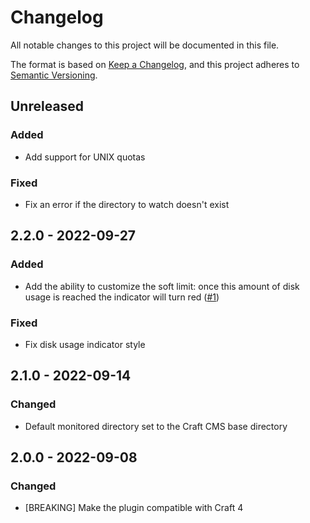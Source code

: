 # Changelog
All notable changes to this project will be documented in this file.

The format is based on [Keep a Changelog](https://keepachangelog.com/en/1.0.0/),
and this project adheres to [Semantic Versioning](https://semver.org/spec/v2.0.0.html).

## Unreleased
### Added
- Add support for UNIX quotas
### Fixed
- Fix an error if the directory to watch doesn't exist


## 2.2.0 - 2022-09-27

### Added
- Add the ability to customize the soft limit: once this amount of disk usage is
  reached the indicator will turn red ([#1](https://github.com/nstCactus/craft-disk-usage-widget/issues/1))

### Fixed
- Fix disk usage indicator style 


## 2.1.0 - 2022-09-14

### Changed
- Default monitored directory set to the Craft CMS base directory


## 2.0.0 - 2022-09-08

### Changed
- [BREAKING] Make the plugin compatible with Craft 4
